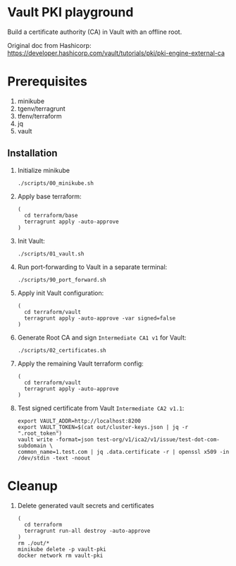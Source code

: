 # Vault PKI playground
Build a certificate authority (CA) in Vault with an offline root.

Original doc from Hashicorp: https://developer.hashicorp.com/vault/tutorials/pki/pki-engine-external-ca

# Prerequisites

1. minikube
2. tgenv/terragrunt
3. tfenv/terraform
4. jq
5. vault

## Installation

1. Initialize minikube
   ```shell
   ./scripts/00_minikube.sh
   ```

1. Apply base terraform:
   ```shell
   (
     cd terraform/base
     terragrunt apply -auto-approve
   )
   ```

1. Init Vault:
   ```shell
   ./scripts/01_vault.sh
   ```

1. Run port-forwarding to Vault in a separate terminal:
   ```shell
   ./scripts/90_port_forward.sh
   ```

1. Apply init Vault configuration:
   ```shell
   (
     cd terraform/vault
     terragrunt apply -auto-approve -var signed=false
   )
   ```

1. Generate Root CA and sign `Intermediate CA1 v1` for Vault:
   ```shell
   ./scripts/02_certificates.sh
   ```

1. Apply the remaining Vault terraform config:
   ```shell
   (
     cd terraform/vault
     terragrunt apply -auto-approve
   )
   ```

1. Test signed certificate from Vault `Intermediate CA2 v1.1`:
   ```shell
   export VAULT_ADDR=http://localhost:8200
   export VAULT_TOKEN=$(cat out/cluster-keys.json | jq -r ".root_token")
   vault write -format=json test-org/v1/ica2/v1/issue/test-dot-com-subdomain \
   common_name=1.test.com | jq .data.certificate -r | openssl x509 -in /dev/stdin -text -noout
   ```

# Cleanup

1. Delete generated vault secrets and certificates
   ```shell
   (
     cd terraform
     terragrunt run-all destroy -auto-approve
   )
   rm ./out/*
   minikube delete -p vault-pki
   docker network rm vault-pki
   ```
